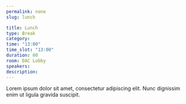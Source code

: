 ```yaml
---
permalink: none
slug: lunch

title: Lunch
type: Break
category:
time: "13:00"
time_slot: "13:00"
duration: 60
room: DAC Lobby
speakers:
description:
---
```

Lorem ipsum dolor sit amet, consectetur adipiscing elit. Nunc dignissim enim ut ligula gravida suscipit.